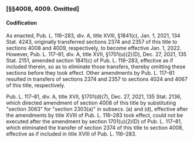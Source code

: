### [§§4008, 4009. Omitted] ###

#### Codification ####

As enacted, Pub. L. 116–283, div. A, title XVIII, §1841(c), Jan. 1, 2021, 134 Stat. 4243, originally transferred sections 2374 and 2357 of this title to sections 4008 and 4009, respectively, to become effective Jan. 1, 2022. However, Pub. L. 117–81, div. A, title XVII, §1701(u)(2)(D), Dec. 27, 2021, 135 Stat. 2151, amended section 1841(c) of Pub. L. 116–283, effective as if included therein, so as to eliminate those transfers, thereby omitting these sections before they took effect. Other amendments by Pub. L. 117–81 resulted in transfers of sections 2374 and 2357 to sections 4024 and 4067 of this title, respectively.

Pub. L. 117–81, div. A, title XVII, §1701(d)(7), Dec. 27, 2021, 135 Stat. 2136, which directed amendment of section 4008 of this title by substituting "section 3063" for "section 2303(a)" in subsecs. (a) and (d), effective after the amendments by title XVIII of Pub. L. 116–283 took effect, could not be executed after the amendment by section 1701(u)(2)(D) of Pub. L. 117–81, which eliminated the transfer of section 2374 of this title to section 4008, effective as if included in title XVIII of Pub. L. 116–283.
